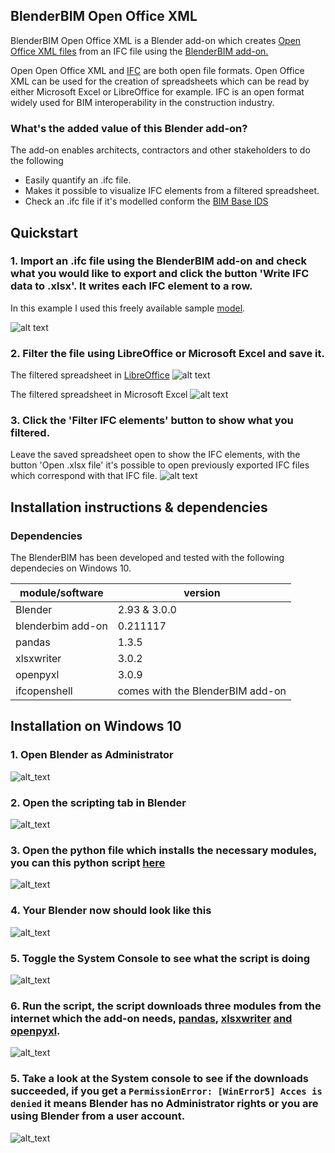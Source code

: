 ## BlenderBIM Open Office XML

BlenderBIM Open Office XML is a Blender add-on which creates [Open Office XML files](https://en.wikipedia.org/wiki/Office_Open_XML) from an IFC file using the [BlenderBIM add-on.](https://blenderbim.org/) 

Open Open Office XML and [IFC](https://www.buildingsmart.org/standards/bsi-standards/industry-foundation-classes/) are both open file formats. Open Office XML can be used for the creation of spreadsheets which can be read by either Microsoft Excel or LibreOffice for example.
IFC is an open format widely used for BIM interoperability in the construction industry. 

### What's the added value of this Blender add-on?
The add-on enables architects, contractors and other stakeholders to do the following
- Easily quantify an .ifc file. 
- Makes it possible to visualize IFC elements from a filtered spreadsheet.
- Check an .ifc file if it's modelled conform the [BIM Base IDS](https://www.bimloket.nl//documents/BIM-ILS_infographicA4_2020_UK_021.pdf)

## Quickstart
### 1. Import an .ifc file using the BlenderBIM add-on and check what you would like to export and click the button 'Write IFC data to .xlsx'. It writes each IFC element to a row.  
In this example I used this freely available sample [model](https://github.com/jakob-beetz/DataSetSchependomlaan).

![alt text](https://github.com/C-Claus/BlenderScripts/blob/master/BlenderBIMOpenOfficeXML/images/00_Blender.png)

### 2. Filter the file using LibreOffice or Microsoft Excel and save it.

The filtered spreadsheet in [LibreOffice](https://www.libreoffice.org/)
![alt text](https://github.com/C-Claus/BlenderScripts/blob/master/BlenderBIMOpenOfficeXML/images/01_filtered_openoffice_libre.png)

The filtered spreadsheet in Microsoft Excel
![alt text](https://github.com/C-Claus/BlenderScripts/blob/master/BlenderBIMOpenOfficeXML/images/01_filtered_openoffice_excel.png)

### 3. Click the 'Filter IFC elements' button to show what you filtered.
Leave the saved spreadsheet open to show the IFC elements, with the button 'Open .xlsx file' it's possible to open previously exported IFC files which correspond with that IFC file.
![alt text](https://github.com/C-Claus/BlenderScripts/blob/master/BlenderBIMOpenOfficeXML/images/03_filtered_openoffice_libre_blender.png)






## Installation instructions & dependencies
### Dependencies

The BlenderBIM has been developed and tested with the following dependecies on Windows 10.

module/software | version
---- | -----
Blender | 2.93 & 3.0.0
blenderbim add-on | 0.211117
pandas | 1.3.5
xlsxwriter | 3.0.2
openpyxl | 3.0.9
ifcopenshell | comes with the BlenderBIM add-on


## Installation on Windows 10

### 1.  Open Blender as Administrator
![alt_text](https://github.com/C-Claus/BlenderScripts/blob/master/BlenderBIMOpenOfficeXML/images/00_install/00_run_blender_as_administrator.png)

### 2.  Open the scripting tab in Blender
![alt_text](https://github.com/C-Claus/BlenderScripts/blob/master/BlenderBIMOpenOfficeXML/images/00_install/01_open_Scripting_tab.png)

### 3.  Open the python file which installs the necessary modules, you can this python script [here](https://github.com/C-Claus/BlenderScripts/blob/master/BlenderBIMOpenOfficeXML/Blender_install_modules.py)
![alt_text](https://github.com/C-Claus/BlenderScripts/blob/master/BlenderBIMOpenOfficeXML/images/00_install/02_open_file.png)

### 4. Your Blender now should look like this
![alt_text](https://github.com/C-Claus/BlenderScripts/blob/master/BlenderBIMOpenOfficeXML/images/00_install/03_scripting_file_opened.png)

### 5. Toggle the System Console to see what the script is doing
![alt_text](https://github.com/C-Claus/BlenderScripts/blob/master/BlenderBIMOpenOfficeXML/images/00_install/04_toggle_the_system_console.png)


### 6. Run the script, the script downloads three modules from the internet which the add-on needs, [pandas](https://pandas.pydata.org/), [xlsxwriter](https://xlsxwriter.readthedocs.io/) [and openpyxl](https://openpyxl.readthedocs.io/en/stable/).
![alt_text](https://github.com/C-Claus/BlenderScripts/blob/master/BlenderBIMOpenOfficeXML/images/00_install/06_run_the_script_by_pressing_the_play_button.png)


### 5. Take a look at the System console to see if the downloads succeeded, if you get a ```PermissionError: [WinError5] Acces is denied``` it means Blender has no Administrator rights or you are using Blender from a user account.
![alt_text](https://github.com/C-Claus/BlenderScripts/blob/master/BlenderBIMOpenOfficeXML/images/00_install/07_feedback_console.png)
